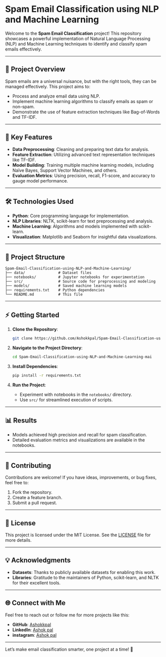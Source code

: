 # Spam Email Classification using NLP and Machine Learning

Welcome to the **Spam Email Classification** project! This repository showcases a powerful implementation of Natural Language Processing (NLP) and Machine Learning techniques to identify and classify spam emails effectively.

---

## 🚀 **Project Overview**
Spam emails are a universal nuisance, but with the right tools, they can be managed effectively. This project aims to:

- Process and analyze email data using NLP.
- Implement machine learning algorithms to classify emails as spam or non-spam.
- Demonstrate the use of feature extraction techniques like Bag-of-Words and TF-IDF.

---

## 🎯 **Key Features**

- **Data Preprocessing**: Cleaning and preparing text data for analysis.
- **Feature Extraction**: Utilizing advanced text representation techniques like TF-IDF.
- **Model Building**: Training multiple machine learning models, including Naïve Bayes, Support Vector Machines, and others.
- **Evaluation Metrics**: Using precision, recall, F1-score, and accuracy to gauge model performance.

---

## 🛠️ **Technologies Used**

- **Python**: Core programming language for implementation.
- **NLP Libraries**: NLTK, scikit-learn for text preprocessing and analysis.
- **Machine Learning**: Algorithms and models implemented with scikit-learn.
- **Visualization**: Matplotlib and Seaborn for insightful data visualizations.

---

## 📂 **Project Structure**

```
Spam-Email-Classification-using-NLP-and-Machine-Learning/
├── data/               # Dataset files
├── notebooks/          # Jupyter notebooks for experimentation
├── src/                # Source code for preprocessing and modeling
├── models/             # Saved machine learning models
├── requirements.txt    # Python dependencies
└── README.md           # This file
```

---

## ⚡ **Getting Started**

1. **Clone the Repository**:
   ```bash
   git clone https://github.com/Ashokkpal/Spam-Email-Classification-using-NLP-and-Machine-Learning-mai.git
   ```

2. **Navigate to the Project Directory**:
   ```bash
   cd Spam-Email-Classification-using-NLP-and-Machine-Learning-mai
   ```

3. **Install Dependencies**:
   ```bash
   pip install -r requirements.txt
   ```

4. **Run the Project**:
   - Experiment with notebooks in the `notebooks/` directory.
   - Use `src/` for streamlined execution of scripts.

---

## 📊 **Results**

- Models achieved high precision and recall for spam classification.
- Detailed evaluation metrics and visualizations are available in the notebooks.

---

## 🤝 **Contributing**
Contributions are welcome! If you have ideas, improvements, or bug fixes, feel free to:

1. Fork the repository.
2. Create a feature branch.
3. Submit a pull request.

---

## 📝 **License**
This project is licensed under the MIT License. See the [LICENSE](LICENSE) file for more details.

---

## 💡 **Acknowledgments**
- **Datasets**: Thanks to publicly available datasets for enabling this work.
- **Libraries**: Gratitude to the maintainers of Python, scikit-learn, and NLTK for their excellent tools.

---

## 🌐 **Connect with Me**
Feel free to reach out or follow me for more projects like this:

- **GitHub**: [Ashokkpal](https://github.com/Ashokkpal)
- **LinkedIn**: [Ashok pal](https://www.linkedin.com/in/ashokpal2094)
- **instagram**: [Ashok pal](https://www.instagram.com/am_i_ashokk/)

---

Let’s make email classification smarter, one project at a time! 🚀

